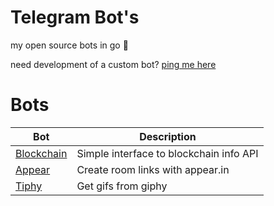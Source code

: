 # Telegram Bot's

my open source bots in go :speech_balloon:

need development of a custom bot? [ping me here](https://marin-basic.com/contact)

# Bots 


| Bot | Description |
| --------------- | ------------------------------------- |
| [Blockchain](https://github.com/MarinX/telegram-bots/tree/master/blockchain) | Simple interface to blockchain info API |
| [Appear](https://github.com/MarinX/telegram-bots/tree/master/appear) | Create room links with appear.in |
| [Tiphy](https://github.com/MarinX/telegram-bots/tree/master/tiphy) | Get gifs from giphy |